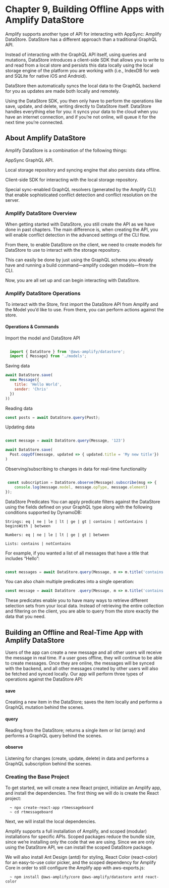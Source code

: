 
# Chapter 9, Building Offline Apps with Amplify DataStore

Amplify supports another type of API for interacting with AppSync: Amplify DataStore. DataStore has a different approach than a traditional GraphQL API.

Instead of interacting with the GraphQL API itself, using queries and mutations, DataStore introduces a client-side SDK that allows you to write to and read from a local store and persists this data locally using the local storage engine of the platform you are working with (i.e., IndexDB for web and SQLite for native iOS and Android).

DataStore then automatically syncs the local data to the GraphQL backend for you as updates are made both locally and remotely.

Using the DataStore SDK, you then only have to perform the
operations like save, update, and delete, writing directly to DataStore
itself. DataStore handles everything else for you: it syncs your data to
the cloud when you have an internet connection, and if you’re not
online, will queue it for the next time you’re connected.

## About Amplify DataStore

Amplify DataStore is a combination of the following things:

AppSync GraphQL API.

Local storage repository and syncing engine that also persists data offline.

Client-side SDK for interacting with the local storage repository.

Special sync-enabled GraphQL resolvers (generated by the Amplify CLI) that enable sophisticated conflict detection and conflict resolution on the server.

### Amplify DataStore Overview

When getting started with DataStore, you still create the API as we have done in past chapters. The main difference is, when creating the
API, you will enable conflict detection in the advanced settings of the CLI flow.

From there, to enable DataStore on the client, we need to create
models for DataStore to use to interact with the storage repository.

This can easily be done by just using the GraphQL schema you
already have and running a build command—amplify codegen
models—from the CLI.


Now, you are all set up and can begin interacting with DataStore.

### Amplify DataStore Operations

To interact with the Store, first import the DataStore API from Amplify and the Model you’d like to use. From there, you can perform actions against the store.


#### Operations & Commands

Import the model and DataStore
API

```javascript

  import { DataStore } from '@aws-amplify/datastore';
  import { Message} from './models'; 

```

Saving data

```javascript
await DataStore.save(
  new Message({
    title: 'Hello World',
    sender: 'Chris'
  })
))

```

Reading data 

```javascript 
const posts = await DataStore.query(Post); 
```

Updating data 

```javascript

const message = await DataStore.query(Message, '123')

await DataStore.save(
  Post.copyOf(message, updated => { updated.title = 'My new title'})
)

```

Observing/subscribing to changes in data for real-time functionality

```javascript

 const subscription = DataStore.observe(Message).subscribe(msg => {
    console.log(message.model, message.opType, message.element)
});
```

DataStore Predicates
You can apply predicate filters against the DataStore using the fields
defined on your GraphQL type along with the following conditions
supported by DynamoDB:
```
Strings: eq | ne | le | lt | ge | gt | contains | notContains | beginsWith | between

Numbers: eq | ne | le | lt | ge | gt | between

Lists: contains | notContains

```

For example, if you wanted a list of all messages that have a title
that includes “Hello”:

```javascript

const messages = await DataStore.query(Message, m => m.title('contains', 'Hello'))

```

You can also chain multiple predicates into a single operation:

```js
const message = await DataStore .query(Message, m => m.title('contains', 'Hello').sender('eq', 'Chris'))
```

These predicates enable you to have many ways to retrieve different selection sets from your local data. Instead of retrieving the entire collection and filtering on the client, you are able to query from the store exactly the data that you need.


## Building an Offline and Real-Time App with Amplify DataStore

Users of the app can create a new message and all other users will
receive the message in real time. If a user goes offline, they will
continue to be able to create messages. Once they are online, the
messages will be synced with the backend, and all other messages
created by other users will also be fetched and synced locally.
Our app will perform three types of operations against the DataStore
API:

#### save
Creating a new item in the DataStore; saves the item locally and
performs a GraphQL mutation behind the scenes.

#### query
Reading from the DataStore; returns a single item or list (array)
and performs a GraphQL query behind the scenes.

#### observe
Listening for changes (create, update, delete) in data and performs
a GraphQL subscription behind the scenes.


### Creating the Base Project

To get started, we will create a new React project, initialize an
Amplify app, and install the dependencies.
The first thing we will do is create the React project:

```
  ~ npx create-react-app rtmessageboard
  ~ cd rtmessageboard
```

Next, we will install the local dependencies.

Amplify supports a full installation of Amplify, and scoped (modular)
installations for specific APIs. Scoped packages reduce the bundle
size, since we’re installing only the code that we are using. Since we
are only using the DataStore API, we can install the scoped DataStore
package.

We will also install Ant Design (antd) for styling, React Color
(react-color) for an easy-to-use color picker, and the scoped
dependency for Amplify Core in order to still configure the Amplify
app with aws-exports.js:

```
  ~ npm install @aws-amplify/core @aws-amplify/datastore antd react-color
```
